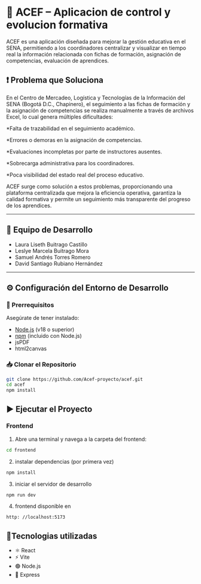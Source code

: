 # 🧠 ACEF – Aplicacion de control y evolucion formativa

ACEF es una aplicación diseñada para mejorar la gestión educativa en el SENA, permitiendo a los coordinadores centralizar y visualizar en tiempo real la información relacionada con fichas de formación, asignación de competencias, evaluación de aprendices.

## ❗ Problema que Soluciona
En el Centro de Mercadeo, Logística y Tecnologías de la Información del SENA (Bogotá D.C., Chapinero), el seguimiento a las fichas de formación y la asignación de competencias se realiza manualmente a través de archivos Excel, lo cual genera múltiples dificultades:

*Falta de trazabilidad en el seguimiento académico.

*Errores o demoras en la asignación de competencias.

*Evaluaciones incompletas por parte de instructores ausentes.

*Sobrecarga administrativa para los coordinadores.

*Poca visibilidad del estado real del proceso educativo.

ACEF surge como solución a estos problemas, proporcionando una plataforma centralizada que mejora la eficiencia operativa, garantiza la calidad formativa y permite un seguimiento más transparente del progreso de los aprendices.

---

## 👥 Equipo de Desarrollo

- Laura Liseth Buitrago Castillo 
- Leslye Marcela Buitrago Mora
- Samuel Andrés Torres Romero
- David Santiago Rubiano Hernández  

---

## ⚙️ Configuración del Entorno de Desarrollo

### 🔧 Prerrequisitos

Asegúrate de tener instalado:

- [Node.js](https://nodejs.org/) (v18 o superior)
- [npm](https://www.npmjs.com/) (incluido con Node.js)
- jsPDF 
- html2canvas

### 📥 Clonar el Repositorio

```bash
git clone https://github.com/Acef-proyecto/acef.git
cd acef
npm install
```

## ▶️ Ejecutar el Proyecto

### Frontend

1. Abre una terminal y navega a la carpeta del frontend:

```bash
cd frontend
```
2. instalar dependencias (por primera vez)

```bash
npm install
```
3. iniciar el servidor de desarrollo

```bash
npm run dev
```
4. frontend disponible en 
```bash
http: //localhost:5173
```

## 🧰Tecnologias utilizadas

- ⚛️ React
- ⚡ Vite
- 🟢 Node.js
- 🔧 Express
